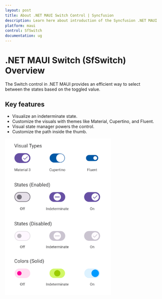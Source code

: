 ```yaml
---
layout: post
title: About .NET MAUI Switch Control | Syncfusion
description: Learn here about introduction of the Syncfusion .NET MAUI Switch (SfSwitch) control, its elements, and more.
platform: maui
control: SfSwitch
documentation: ug
---
```


# .NET MAUI Switch (SfSwitch) Overview

The Switch control in .NET MAUI provides an efficient way to select between the states based on the toggled value.

## Key features

 * Visualize an indeterminate state.
 * Customize the visuals with themes like Material, Cupertino, and Fluent.
 * Visual state manager powers the control.
 * Customize the path inside the thumb.

![Overview image of SfSwitch in .NET MAUI](Images/overview/net-maui-overview.png)